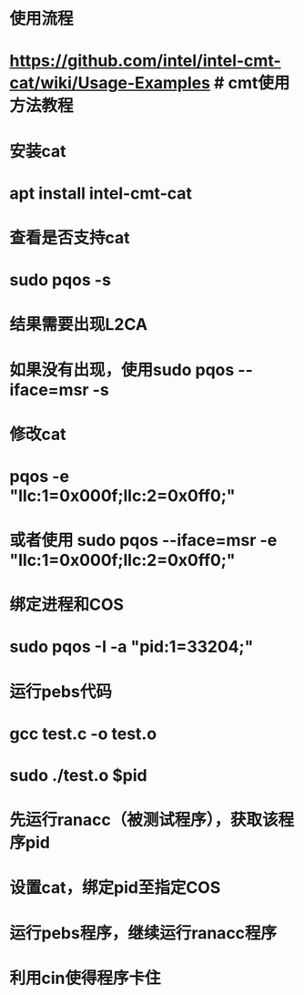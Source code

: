 # 使用流程
# https://github.com/intel/intel-cmt-cat/wiki/Usage-Examples # cmt使用方法教程


# 安装cat
# apt install intel-cmt-cat

# 查看是否支持cat
# sudo pqos -s
# 结果需要出现L2CA
# 如果没有出现，使用sudo pqos --iface=msr -s


# 修改cat
# pqos -e "llc:1=0x000f;llc:2=0x0ff0;"
# 或者使用 sudo pqos --iface=msr -e "llc:1=0x000f;llc:2=0x0ff0;"


# 绑定进程和COS
# sudo pqos -I -a "pid:1=33204;"

# 运行pebs代码
# gcc test.c -o test.o
# sudo ./test.o $pid


# 先运行ranacc（被测试程序），获取该程序pid
# 设置cat，绑定pid至指定COS
# 运行pebs程序，继续运行ranacc程序
# 利用cin使得程序卡住